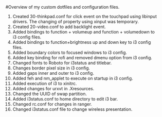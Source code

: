 #Overview of my custom dotfiles and configuration files.

1. Created 30-thinkpad.conf for click event on the touchpad using libinput drivers. The changing of property using xinput was temporary.
2. Created 20-video.conf to add backlight event.
3. Added bindings to function + volumeup and function + volumedown to i3 config files.
4. Added bindings to function+brightness up and down key to i3 config files.
5. Added boundary colors to focused windows to i3 config.
6. Added key binding for rofi and removed dmenu option from i3 config.
7. Changed fonts to Roboto for i3status and titlebar.
8. Changes border pixel size in i3 config.
9. Added gaps inner and outer to i3 config.
10. Added feh and nm_applet to execute on startup in i3 config.
11. Added execution of i3 to xinitrc.
12. Added changes for urxvt in .Xresources.
13. Changed the UUID of swap partition. 
14. Added i3status.conf to home directory to edit i3 bar.
15. Changed rc.conf for changes in ranger.
16. Changed i3status.conf file to change wireless presentation.
